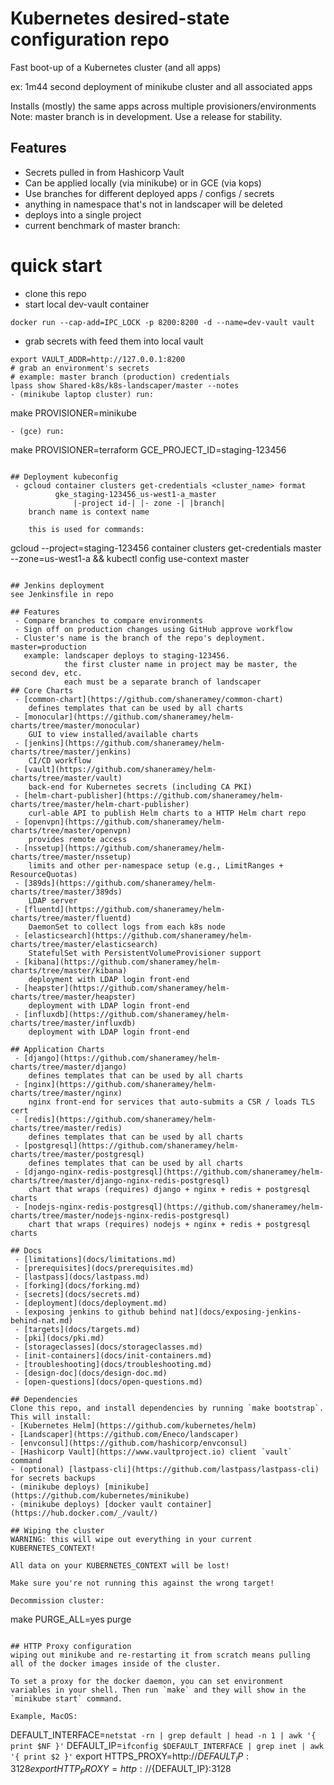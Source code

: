 # Kubernetes desired-state configuration repo

Fast boot-up of a Kubernetes cluster (and all apps)

ex: 1m44 second deployment of minikube cluster and all associated apps

Installs (mostly) the same apps across multiple provisioners/environments
Note: master branch is in development. Use a release for stability.

## Features
- Secrets pulled in from Hashicorp Vault
- Can be applied locally (via minikube) or in GCE (via kops)
- Use branches for different deployed apps / configs / secrets
- anything in namespace that's not in landscaper will be deleted
- deploys into a single project
- current benchmark of master branch: 

# quick start
- clone this repo
- start local dev-vault container
```
docker run --cap-add=IPC_LOCK -p 8200:8200 -d --name=dev-vault vault
```
- grab secrets with feed them into local vault
```
export VAULT_ADDR=http://127.0.0.1:8200
# grab an environment's secrets
# example: master branch (production) credentials
lpass show Shared-k8s/k8s-landscaper/master --notes
- (minikube laptop cluster) run:
```
make PROVISIONER=minikube
```
- (gce) run:
```
make PROVISIONER=terraform GCE_PROJECT_ID=staging-123456
```

## Deployment kubeconfig
 - gcloud container clusters get-credentials <cluster_name> format
          gke_staging-123456_us-west1-a_master
              |-project id-| |- zone -| |branch|
    branch name is context name

    this is used for commands:
```
gcloud --project=staging-123456 container clusters get-credentials master --zone=us-west1-a && kubectl config use-context master
```

## Jenkins deployment
see Jenkinsfile in repo

## Features
 - Compare branches to compare environments
 - Sign off on production changes using GitHub approve workflow
 - Cluster's name is the branch of the repo's deployment. master=production
   example: landscaper deploys to staging-123456.
            the first cluster name in project may be master, the second dev, etc.
            each must be a separate branch of landscaper
## Core Charts
 - [common-chart](https://github.com/shaneramey/common-chart)
    defines templates that can be used by all charts
 - [monocular](https://github.com/shaneramey/helm-charts/tree/master/monocular)
    GUI to view installed/available charts
 - [jenkins](https://github.com/shaneramey/helm-charts/tree/master/jenkins)
    CI/CD workflow
 - [vault](https://github.com/shaneramey/helm-charts/tree/master/vault)
    back-end for Kubernetes secrets (including CA PKI)
 - [helm-chart-publisher](https://github.com/shaneramey/helm-charts/tree/master/helm-chart-publisher)
    curl-able API to publish Helm charts to a HTTP Helm chart repo
 - [openvpn](https://github.com/shaneramey/helm-charts/tree/master/openvpn)
    provides remote access
 - [nssetup](https://github.com/shaneramey/helm-charts/tree/master/nssetup)
    limits and other per-namespace setup (e.g., LimitRanges + ResourceQuotas)
 - [389ds](https://github.com/shaneramey/helm-charts/tree/master/389ds)
    LDAP server
 - [fluentd](https://github.com/shaneramey/helm-charts/tree/master/fluentd)
    DaemonSet to collect logs from each k8s node
 - [elasticsearch](https://github.com/shaneramey/helm-charts/tree/master/elasticsearch)
    StatefulSet with PersistentVolumeProvisioner support
 - [kibana](https://github.com/shaneramey/helm-charts/tree/master/kibana)
    deployment with LDAP login front-end
 - [heapster](https://github.com/shaneramey/helm-charts/tree/master/heapster)
    deployment with LDAP login front-end
 - [influxdb](https://github.com/shaneramey/helm-charts/tree/master/influxdb)
    deployment with LDAP login front-end

## Application Charts
 - [django](https://github.com/shaneramey/helm-charts/tree/master/django)
    defines templates that can be used by all charts
 - [nginx](https://github.com/shaneramey/helm-charts/tree/master/nginx)
    nginx front-end for services that auto-submits a CSR / loads TLS cert
 - [redis](https://github.com/shaneramey/helm-charts/tree/master/redis)
    defines templates that can be used by all charts
 - [postgresql](https://github.com/shaneramey/helm-charts/tree/master/postgresql)
    defines templates that can be used by all charts
 - [django-nginx-redis-postgresql](https://github.com/shaneramey/helm-charts/tree/master/django-nginx-redis-postgresql)
    chart that wraps (requires) django + nginx + redis + postgresql charts
 - [nodejs-nginx-redis-postgresql](https://github.com/shaneramey/helm-charts/tree/master/nodejs-nginx-redis-postgresql)
    chart that wraps (requires) nodejs + nginx + redis + postgresql charts

## Docs
 - [limitations](docs/limitations.md)
 - [prerequisites](docs/prerequisites.md)
 - [lastpass](docs/lastpass.md)
 - [forking](docs/forking.md)
 - [secrets](docs/secrets.md)
 - [deployment](docs/deployment.md)
 - [exposing jenkins to github behind nat](docs/exposing-jenkins-behind-nat.md)
 - [targets](docs/targets.md)
 - [pki](docs/pki.md)
 - [storageclasses](docs/storageclasses.md)
 - [init-containers](docs/init-containers.md)
 - [troubleshooting](docs/troubleshooting.md)
 - [design-doc](docs/design-doc.md)
 - [open-questions](docs/open-questions.md)

## Dependencies
Clone this repo, and install dependencies by running `make bootstrap`. This will install:
- [Kubernetes Helm](https://github.com/kubernetes/helm)
- [Landscaper](https://github.com/Eneco/landscaper)
- [envconsul](https://github.com/hashicorp/envconsul)
- [Hashicorp Vault](https://www.vaultproject.io) client `vault` command
- (optional) [lastpass-cli](https://github.com/lastpass/lastpass-cli) for secrets backups
- (minikube deploys) [minikube](https://github.com/kubernetes/minikube)
- (minikube deploys) [docker vault container](https://hub.docker.com/_/vault/)

## Wiping the cluster
WARNING: this will wipe out everything in your current KUBERNETES_CONTEXT! 

All data on your KUBERNETES_CONTEXT will be lost!

Make sure you're not running this against the wrong target!

Decommission cluster:
```
make PURGE_ALL=yes purge
```

## HTTP Proxy configuration
wiping out minikube and re-restarting it from scratch means pulling all of the docker images inside of the cluster.

To set a proxy for the docker daemon, you can set environment variables in your shell. Then run `make` and they will show in the `minikube start` command.

Example, MacOS:
```
DEFAULT_INTERFACE=`netstat -rn | grep default | head -n 1 | awk '{ print $NF }'`
DEFAULT_IP=`ifconfig $DEFAULT_INTERFACE | grep inet | awk '{ print $2 }'`
export HTTPS_PROXY=http://${DEFAULT_IP}:3128
export HTTP_PROXY=http://${DEFAULT_IP}:3128
```

